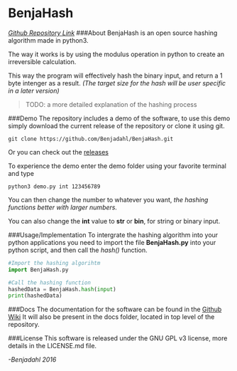 # BenjaHash
*[Github Repository Link](https://github.com/Benjadahl/BenjaHash)*
###About
BenjaHash is an open source hashing algorithm made in python3.

The way it works is by using the modulus operation in python to create an irreversible calculation. 

This way the program will effectively hash the binary input, and return a 1 byte intenger as a result. 
*(The target size for the hash will be user specific in a later version)*

> TODO: a more detailed explanation of the hashing process

###Demo
The repository includes a demo of the software, to use this demo simply download the current release of the repository or clone it using git.

    git clone https://github.com/Benjadahl/BenjaHash.git

Or you can check out the [releases](https://github.com/Benjadahl/BenjaHash/releases)

To experience the demo enter the demo folder using your favorite terminal and type

    python3 demo.py int 123456789

You can then change the number to whatever you want, *the hashing functions better with larger numbers.*

You can also change the **int** value to **str** or **bin**, for string or binary input.

###Usage/Implementation
To intergrate the hashing algorithm into your python applications you need to import the file **BenjaHash.py** into your python script, and then call the *hash()* function.

```python
#Import the hashing algorihtm
import BenjaHash.py

#Call the hashing function
hashedData = BenjaHash.hash(input)
print(hashedData)
```

###Docs
The documentation for the software can be found in the [Github Wiki](https://github.com/Benjadahl/BenjaHash/wiki)
It will also be present in the docs folder, located in top level of the repository.

###License
This software is released under the GNU GPL v3 license, more details in the LICENSE.md file.

*-Benjadahl 2016*
